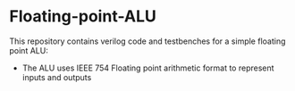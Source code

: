 # Floating-point-ALU
This repository contains verilog code and testbenches for a simple floating point ALU:
- The ALU uses IEEE 754 Floating point arithmetic format to represent inputs and outputs
